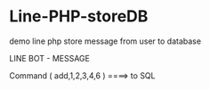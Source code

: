 # Line-PHP-storeDB
demo line php store message from user to database 



LINE BOT - MESSAGE 

Command ( add,1,2,3,4,6 ) ====> to SQL 
